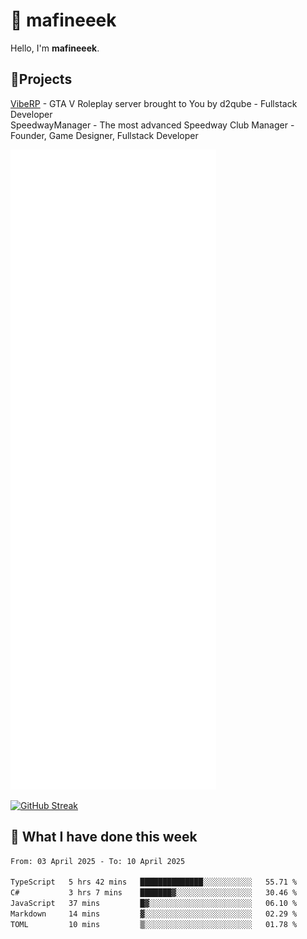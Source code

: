 # 👋 mafineeek
Hello, I'm **mafineeek**.

## 📝Projects

[VibeRP](https://v-rp.pl) - GTA V Roleplay server brought to You by d2qube - Fullstack Developer<br/>
SpeedwayManager - The most advanced Speedway Club Manager - Founder, Game Designer, Fullstack Developer


![](./github-metrics.svg)

[![GitHub Streak](https://streak-stats.demolab.com/?user=mafineeek)](https://git.io/streak-stats)

## 📰 What I have done this week
<!--START_SECTION:waka-->

```txt
From: 03 April 2025 - To: 10 April 2025

TypeScript   5 hrs 42 mins   ██████████████░░░░░░░░░░░   55.71 %
C#           3 hrs 7 mins    ███████▓░░░░░░░░░░░░░░░░░   30.46 %
JavaScript   37 mins         █▓░░░░░░░░░░░░░░░░░░░░░░░   06.10 %
Markdown     14 mins         ▓░░░░░░░░░░░░░░░░░░░░░░░░   02.29 %
TOML         10 mins         ▒░░░░░░░░░░░░░░░░░░░░░░░░   01.78 %
```

<!--END_SECTION:waka-->
